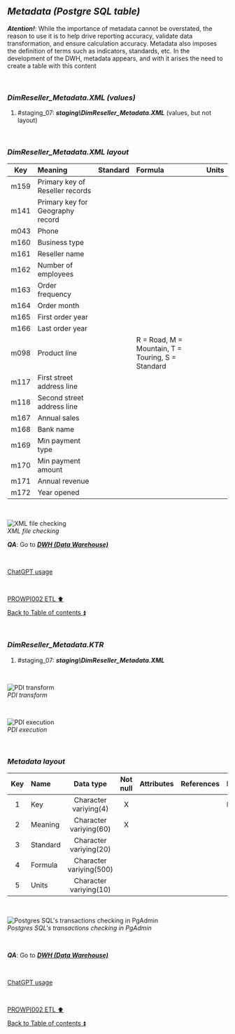 ## **_Metadata (Postgre SQL table)_**  

**_Atention!_**: While the importance of metadata cannot be overstated, the reason to use it is to help drive reporting accuracy, validate data transformation, and ensure calculation accuracy. Metadata also imposes the definition of terms such as indicators, standards, etc. In the development of the DWH, metadata appears, and with it arises the need to create a table with this content  

<p><br></p> 

### **_DimReseller\_Metadata.XML (values)_**  
  1. #staging_07: **_staging\DimReseller\_Metadata.XML_** (values, but not layout)  

<p><br></p> 

### **_DimReseller\_Metadata.XML layout_**  

| Key      	| Meaning                                 | Standard              | Formula                                                                  | Units |
| :-------: | :-------------------------------------- | :-------------------: | :----------------------------------------------------------------------- | :---: |
| m159      | Primary key of Reseller records         |                       |                                                                          |       |
| m141      | Primary key for Geography record        |                       |                                                                          |       |
| m043      | Phone                                   |                       |                                                                          |       |
| m160      | Business type                           |                       |                                                                          |       |
| m161      | Reseller name                           |                       |                                                                          |       |
| m162      | Number of employees                     |                       |                                                                          |       |
| m163      | Order frequency                         |                       |                                                                          |       |
| m164      | Order month                             |                       |                                                                          |       |
| m165      | First order year                        |                       |                                                                          |       |
| m166      | Last order year                         |                       |                                                                          |       |
| m098      | Product line                            |                       | R = Road, M = Mountain, T = Touring, S = Standard                        |       |
| m117      | First street address line               |                       |                                                                          |       |
| m118      | Second street address line              |                       |                                                                          |       |
| m167      | Annual sales                            |                       |                                                                          |       |
| m168      | Bank name                               |                       |                                                                          |       |
| m169      | Min payment type                        |                       |                                                                          |       |
| m170      | Min payment amount                      |                       |                                                                          |       |
| m171      | Annual revenue                          |                       |                                                                          |       |
| m172      | Year opened                             |                       |                                                                          |       |

<p><br></p>  

![XML file checking](https://i.imgur.com/7qoSNpS.png)  
_XML file checking_  

**_QA_**: Go to **_[DWH (Data Warehouse)](dwh.md)_**  

<p><br></p> 

[ChatGPT usage](../CHATGPT_USAGE.md)  

<p><br></p>

[PROWPI002 ETL :arrow_up:](prowpi002_etl_adventureworksdw2022_db.md)  

[Back to Table of contents :arrow_double_up:](../README.md)  

<p><br></p> 

### **_DimReseller\_Metadata.KTR_**  
  1. #staging_07: **_staging\DimReseller\_Metadata.XML_**  

<p><br></p>  

![PDI transform](https://i.imgur.com/VcoHd3e.png)  
_PDI transform_  

<p><br></p>  

![PDI execution](https://i.imgur.com/llL8A2U.png)  
_PDI execution_ 

<p><br></p> 

### **_Metadata layout_**  

| Key	| Name                  | Data type              | Not null | Attributes | References            | Description |
| :-: | :-------------------- | :--------------------: | :------: | :--------- | :-------------------- | :-----------| 
| 1   | Key                   | Character variying(4)  | X        |            |                       | PK,FK       |
| 2   | Meaning               | Character variying(60) | X        |            |                       |             |
| 3   | Standard              | Character variying(20) |          |            |                       |             |
| 4   | Formula               | Character variying(500)|          |            |                       |             |
| 5   | Units                 | Character variying(10) |          |            |                       |             |

<p><br></p>  

![Postgres SQL's transactions checking in PgAdmin](https://i.imgur.com/p0RZeaJ.png)  
_Postgres SQL's transactions checking in PgAdmin_  

<p><br></p>  

**_QA_**: Go to **_[DWH (Data Warehouse)](dwh.md)_**  

<p><br></p> 

[ChatGPT usage](../CHATGPT_USAGE.md)  

<p><br></p>

[PROWPI002 ETL :arrow_up:](prowpi002_etl_adventureworksdw2022_db.md)  

[Back to Table of contents :arrow_double_up:](../README.md)  